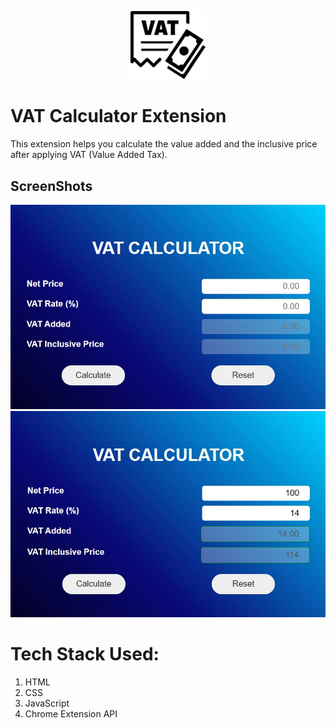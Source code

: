 <p align="center"> 
  <img width="120" src="./icon.png">
</p>
  

# VAT Calculator Extension
This extension helps you calculate the value added and the inclusive price after applying VAT (Value Added Tax).

## ScreenShots
![UI](./images/ui.jpg)
![Working Image](./images/workingImage.jpg)

  
# Tech Stack Used:
1. HTML
2. CSS
3. JavaScript
4. Chrome Extension API

